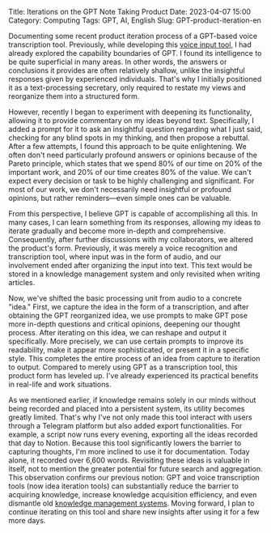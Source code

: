 Title: Iterations on the GPT Note Taking Product
Date: 2023-04-07 15:00
Category: Computing
Tags: GPT, AI, English
Slug: GPT-product-iteration-en

Documenting some recent product iteration process of a GPT-based voice transcription tool. Previously, while developing this [voice input tool](/GPT-API-usage-creation-en.html), I had already explored the capability boundaries of GPT. I found its intelligence to be quite superficial in many areas. In other words, the answers or conclusions it provides are often relatively shallow, unlike the insightful responses given by experienced individuals. That's why I initially positioned it as a text-processing secretary, only required to restate my views and reorganize them into a structured form.

However, recently I began to experiment with deepening its functionality, allowing it to provide commentary on my ideas beyond text. Specifically, I added a prompt for it to ask an insightful question regarding what I just said, checking for any blind spots in my thinking, and then propose a rebuttal. After a few attempts, I found this approach to be quite enlightening. We often don't need particularly profound answers or opinions because of the Pareto principle, which states that we spend 80% of our time on 20% of the important work, and 20% of our time creates 80% of the value. We can't expect every decision or task to be highly challenging and significant. For most of our work, we don't necessarily need insightful or profound opinions, but rather reminders—even simple ones can be valuable.

From this perspective, I believe GPT is capable of accomplishing all this. In many cases, I can learn something from its responses, allowing my ideas to iterate gradually and become more in-depth and comprehensive. Consequently, after further discussions with my collaborators, we altered the product's form. Previously, it was merely a voice recognition and transcription tool, where input was in the form of audio, and our involvement ended after organizing the input into text. This text would be stored in a knowledge management system and only revisited when writing articles.

Now, we've shifted the basic processing unit from audio to a concrete "idea." First, we capture the idea in the form of a transcription, and after obtaining the GPT reorganized idea, we use prompts to make GPT pose more in-depth questions and critical opinions, deepening our thought process. After iterating on this idea, we can reshape and output it specifically. More precisely, we can use certain prompts to improve its readability, make it appear more sophisticated, or present it in a specific style. This completes the entire process of an idea from capture to iteration to output. Compared to merely using GPT as a transcription tool, this product form has leveled up. I've already experienced its practical benefits in real-life and work situations.

As we mentioned earlier, if knowledge remains solely in our minds without being recorded and placed into a persistent system, its utility becomes greatly limited. That's why I've not only made this tool interact with users through a Telegram platform but also added export functionalities. For example, a script now runs every evening, exporting all the ideas recorded that day to Notion. Because this tool significantly lowers the barrier to capturing thoughts, I'm more inclined to use it for documentation. Today alone, it recorded over 6,600 words. Revisiting these ideas is valuable in itself, not to mention the greater potential for future search and aggregation. This observation confirms our previous notion: GPT and voice transcription tools (now idea iteration tools) can substantially reduce the barrier to acquiring knowledge, increase knowledge acquisition efficiency, and even dismantle old [knowledge management systems](/GPT-knowledge-management-en.html). Moving forward, I plan to continue iterating on this tool and share new insights after using it for a few more days.